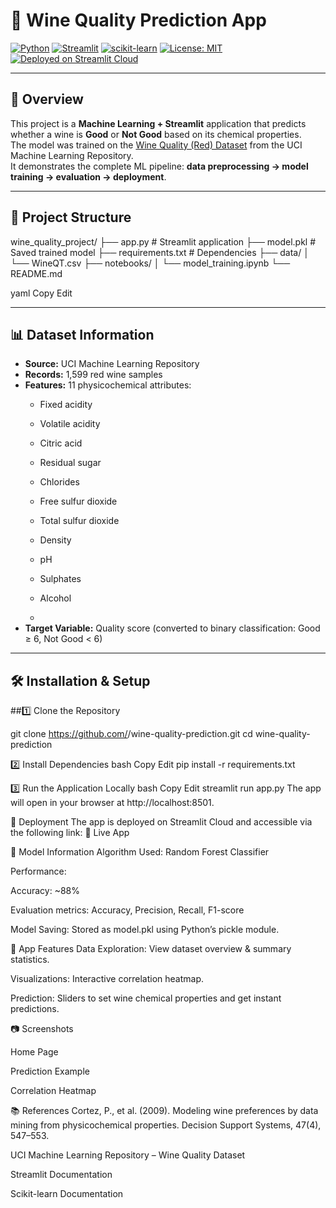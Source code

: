 

# 🍷 Wine Quality Prediction App

[![Python](https://img.shields.io/badge/Python-3.9%2B-blue?logo=python)](https://www.python.org/)
[![Streamlit](https://img.shields.io/badge/Streamlit-1.20%2B-FF4B4B?logo=streamlit)](https://streamlit.io/)
[![scikit-learn](https://img.shields.io/badge/scikit--learn-1.3%2B-orange?logo=scikit-learn)](https://scikit-learn.org/)
[![License: MIT](https://img.shields.io/badge/License-MIT-green.svg)](LICENSE)
[![Deployed on Streamlit Cloud](https://img.shields.io/badge/Deployed%20on-Streamlit%20Cloud-FF4B4B?logo=streamlit)](https://itbin-2211-0150machine-learning-model-deployment-with-app-mias.streamlit.app/)

---

## 📌 Overview
This project is a **Machine Learning + Streamlit** application that predicts whether a wine is **Good** or **Not Good** based on its chemical properties.  
The model was trained on the [Wine Quality (Red) Dataset](https://archive.ics.uci.edu/ml/datasets/Wine+Quality) from the UCI Machine Learning Repository.  
It demonstrates the complete ML pipeline: **data preprocessing → model training → evaluation → deployment**.

---

## 📂 Project Structure
wine_quality_project/
├── app.py # Streamlit application
├── model.pkl # Saved trained model
├── requirements.txt # Dependencies
├── data/
│ └── WineQT.csv
├── notebooks/
│ └── model_training.ipynb
└── README.md

yaml
Copy
Edit

---

## 📊 Dataset Information

- **Source:** UCI Machine Learning Repository  
- **Records:** 1,599 red wine samples  
- **Features:** 11 physicochemical attributes:
  - Fixed acidity
  - Volatile acidity
  - Citric acid
  - Residual sugar
  - Chlorides
  - Free sulfur dioxide
  - Total sulfur dioxide
  - Density
  - pH
  - Sulphates
  - Alcohol
 
  - 
- **Target Variable:** Quality score (converted to binary classification: Good ≥ 6, Not Good < 6)

---

## 🛠 Installation & Setup
##1️⃣ Clone the Repository

git clone https://github.com/<AkilaSrimantha>/wine-quality-prediction.git
cd wine-quality-prediction

2️⃣ Install Dependencies
bash
Copy
Edit
pip install -r requirements.txt

3️⃣ Run the Application Locally
bash
Copy
Edit
streamlit run app.py
The app will open in your browser at http://localhost:8501.

🚀 Deployment
The app is deployed on Streamlit Cloud and accessible via the following link:
🔗 Live App

🤖 Model Information
Algorithm Used: Random Forest Classifier

Performance:

Accuracy: ~88%

Evaluation metrics: Accuracy, Precision, Recall, F1-score

Model Saving: Stored as model.pkl using Python’s pickle module.

📸 App Features
Data Exploration: View dataset overview & summary statistics.

Visualizations: Interactive correlation heatmap.

Prediction: Sliders to set wine chemical properties and get instant predictions.


📷 Screenshots

Home Page

Prediction Example

Correlation Heatmap

📚 References
Cortez, P., et al. (2009). Modeling wine preferences by data mining from physicochemical properties. Decision Support Systems, 47(4), 547–553.

UCI Machine Learning Repository – Wine Quality Dataset

Streamlit Documentation

Scikit-learn Documentation
